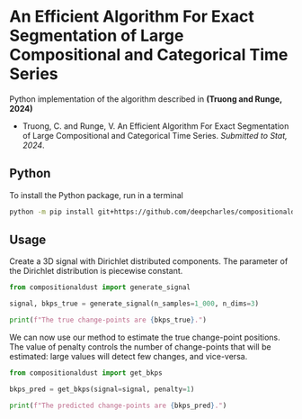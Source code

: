 # An Efficient Algorithm For Exact Segmentation of Large Compositional and Categorical Time Series

Python implementation of the algorithm described in **(Truong and Runge, 2024)**

- Truong, C. and Runge, V. An Efficient Algorithm For Exact Segmentation of Large Compositional and Categorical Time Series. *Submitted to Stat, 2024*.



## Python

To install the Python package, run in a terminal

```bash
python -m pip install git+https://github.com/deepcharles/compositionaldust.git
```

## Usage

Create a 3D signal with Dirichlet distributed components. 
The parameter of the Dirichlet distribution is piecewise constant.

```python
from compositionaldust import generate_signal

signal, bkps_true = generate_signal(n_samples=1_000, n_dims=3)

print(f"The true change-points are {bkps_true}.")
```

We can now use our method to estimate the true change-point positions.
The value of penalty controls the number of change-points that will be estimated: large values will detect few changes, and vice-versa.

```python
from compositionaldust import get_bkps

bkps_pred = get_bkps(signal=signal, penalty=1)

print(f"The predicted change-points are {bkps_pred}.")
```
